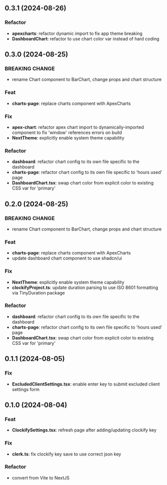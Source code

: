 ## 0.3.1 (2024-08-26)

### Refactor

- **apexcharts**: refactor dynamic import to fix app theme breaking
- **DashboardChart**: refactor to use chart color var instead of hard coding

## 0.3.0 (2024-08-25)

### BREAKING CHANGE

- rename Chart component to BarChart, change props and chart structure

### Feat

- **charts-page**: replace charts component with ApexCharts

### Fix

- **apex-chart**: refactor apex chart import to dynamically-imported component to fix 'window' references errors on build
- **NextTheme**: explicitly enable system theme capability

### Refactor

- **dashboard**: refactor chart config to its own file specific to the dashboard
- **charts-page**: refactor chart config to its own file specific to 'hours used' page
- **DashboardChart.tsx**: swap chart color from explicit color to existing CSS var for 'primary'

## 0.2.0 (2024-08-25)

### BREAKING CHANGE

- rename Chart component to BarChart, change props and chart structure

### Feat

- **charts-page**: replace charts component with ApexCharts
- update dashboard chart component to use shadcn/ui

### Fix

- **NextTheme**: explicitly enable system theme capability
- **clockifyProject.ts**: update duration parsing to use ISO 8601 formatting via TinyDuration package

### Refactor

- **dashboard**: refactor chart config to its own file specific to the dashboard
- **charts-page**: refactor chart config to its own file specific to 'hours used' page
- **DashboardChart.tsx**: swap chart color from explicit color to existing CSS var for 'primary'

## 0.1.1 (2024-08-05)

### Fix

- **ExcludedClientSettings.tsx**: enable enter key to submit excluded client settings form

## 0.1.0 (2024-08-04)

### Feat

- **ClockifySettings.tsx**: refresh page after adding/updating clockify key

### Fix

- **clerk.ts**: fix clockify key save to use correct json key

### Refactor

- convert from Vite to NextJS
